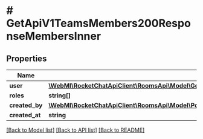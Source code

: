 # # GetApiV1TeamsMembers200ResponseMembersInner

## Properties

Name | Type | Description | Notes
------------ | ------------- | ------------- | -------------
**user** | [**\WebMI\RocketChatApiClient\RoomsApi\Model\GetApiV1TeamsMembers200ResponseMembersInnerUser**](GetApiV1TeamsMembers200ResponseMembersInnerUser.md) |  | [optional]
**roles** | **string[]** |  | [optional]
**created_by** | [**\WebMI\RocketChatApiClient\RoomsApi\Model\PostApiV1ChannelsAddAll200ResponseChannelU**](PostApiV1ChannelsAddAll200ResponseChannelU.md) |  | [optional]
**created_at** | **string** |  | [optional]

[[Back to Model list]](../../README.md#models) [[Back to API list]](../../README.md#endpoints) [[Back to README]](../../README.md)
